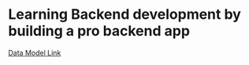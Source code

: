 # Learning Backend development by building a pro backend app

[Data Model Link](https://app.eraser.io/workspace/YtPqZ1VogxGy1jzIDkzj)
